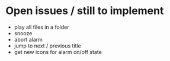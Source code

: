 # Open issues / still to implement

- play all files in a folder
- snooze
- abort alarm
- jump to next / previous title
- get new icons for alarm on/off state

